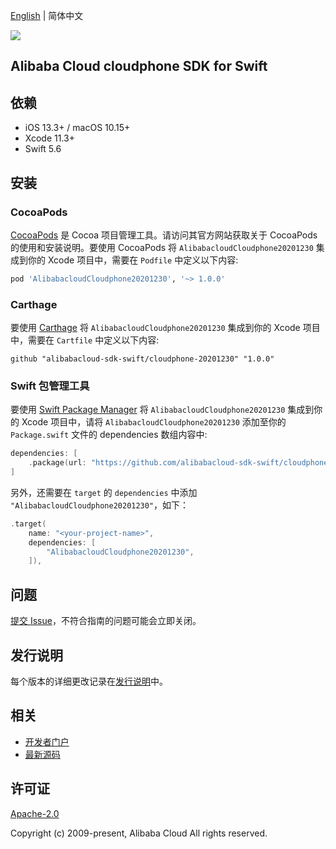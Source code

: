 [English](README.md) | 简体中文

![](https://aliyunsdk-pages.alicdn.com/icons/AlibabaCloud.svg)

## Alibaba Cloud cloudphone SDK for Swift

## 依赖

- iOS 13.3+ / macOS 10.15+
- Xcode 11.3+
- Swift 5.6

## 安装

### CocoaPods

[CocoaPods](https://cocoapods.org) 是 Cocoa 项目管理工具。请访问其官方网站获取关于 CocoaPods 的使用和安装说明。要使用 CocoaPods 将 `AlibabacloudCloudphone20201230` 集成到你的 Xcode 项目中，需要在 `Podfile` 中定义以下内容:

```ruby
pod 'AlibabacloudCloudphone20201230', '~> 1.0.0'
```

### Carthage

要使用 [Carthage](https://github.com/Carthage/Carthage) 将 `AlibabacloudCloudphone20201230` 集成到你的 Xcode 项目中，需要在 `Cartfile` 中定义以下内容:

```ogdl
github "alibabacloud-sdk-swift/cloudphone-20201230" "1.0.0"
```

### Swift 包管理工具

要使用 [Swift Package Manager](https://swift.org/package-manager/) 将 `AlibabacloudCloudphone20201230` 集成到你的 Xcode 项目中，请将 `AlibabacloudCloudphone20201230` 添加至你的 `Package.swift` 文件的 dependencies 数组内容中:

```swift
dependencies: [
    .package(url: "https://github.com/alibabacloud-sdk-swift/cloudphone-20201230.git", from: "1.0.0")
]
```

另外，还需要在 `target` 的 `dependencies` 中添加 `"AlibabacloudCloudphone20201230"`，如下：

```swift
.target(
    name: "<your-project-name>",
    dependencies: [
        "AlibabacloudCloudphone20201230",
    ]),
```

## 问题

[提交 Issue](https://github.com/alibabacloud-sdk-swift/cloudphone-20201230/issues/new)，不符合指南的问题可能会立即关闭。

## 发行说明

每个版本的详细更改记录在[发行说明](./ChangeLog.txt)中。

## 相关

* [开发者门户](https://next.api.aliyun.com/home)
* [最新源码](https://github.com/alibabacloud-sdk-swift/cloudphone-20201230)

## 许可证

[Apache-2.0](http://www.apache.org/licenses/LICENSE-2.0)

Copyright (c) 2009-present, Alibaba Cloud All rights reserved.

